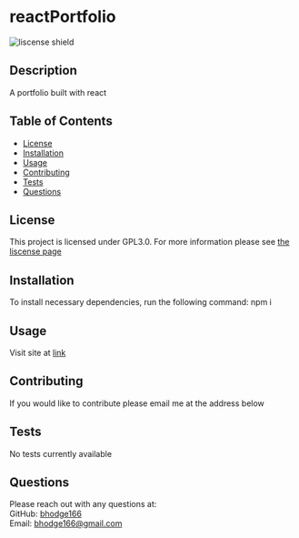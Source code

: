 # reactPortfolio

![liscense shield](https://img.shields.io/badge/license-GPL3.0-blue)

## Description

A portfolio built with react

## Table of Contents

- [License](#license)
- [Installation](#installation)
- [Usage](#usage)
- [Contributing](#contributing)
- [Tests](#tests)
- [Questions](#questions)

## License

This project is licensed under GPL3.0. For more information please see [the liscense page](https://choosealicense.com/licenses/gpl-3.0/)

## Installation

To install necessary dependencies, run the following command: npm i

## Usage

Visit site at [link](https://bhodge166.github.io/hodgePortfolio/)

## Contributing

If you would like to contribute please email me at the address below

## Tests

No tests currently available

## Questions

Please reach out with any questions at: <br />
GitHub: [bhodge166](https://github.com/bhodge166)<br />
Email: bhodge166@gmail.com
